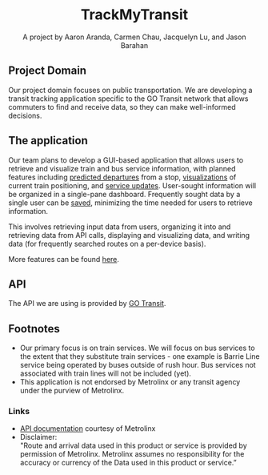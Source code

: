 <div align='center'>
    <!-- project title is up for debate!! -->
    <h1><b>TrackMyTransit</b></h1>
    <div>A project by Aaron Aranda, Carmen Chau, Jacquelyn Lu, and Jason Barahan</div>
</div>

<!-- TODO: place graphics here once a working product is established -->

## Project Domain
Our project domain focuses on public transportation. We are developing a transit tracking application specific to the GO Transit network that  allows commuters to find and receive data, so they can make well-informed decisions.

## The application
Our team plans to develop a GUI-based application that allows users to retrieve and visualize train and bus service information, with planned features including <a href="https://github.com/JasonBarahan/csc207-project/issues/4">predicted departures</a> from a stop, <a href="https://github.com/JasonBarahan/csc207-project/issues/2">visualizations</a> of current train positioning, and <a href="https://github.com/JasonBarahan/csc207-project/issues/3">service updates</a>. User-sought information will be organized in a single-pane dashboard. Frequently sought data by a single user can be <a href="https://github.com/JasonBarahan/csc207-project/issues/5">saved</a>, minimizing the time needed for users to retrieve information.

This involves retrieving input data from users, organizing it into and retrieving data from API calls, displaying and visualizing data, and writing data (for frequently searched routes on a per-device basis).

More features can be found <a href="https://github.com/JasonBarahan/csc207-project/issues?q=is%3Aissue+is%3Aopen+label%3Aenhancement">here</a>.

## API
The API we are using is provided by <a href="http://api.openmetrolinx.com/OpenDataAPI/Help/Index/en">GO Transit</a>.

## Footnotes
<ul>
    <li> Our primary focus is on train services. We will focus on bus services to the extent that they substitute train services - one example is Barrie Line service being operated by buses outside of rush hour. Bus services not associated with train lines will not be included (yet).</li>
    <li> This application is not endorsed by Metrolinx or any transit agency under the purview of Metrolinx.
</ul>

### Links
<!-- Some of the links here are empty and need to be filled. -->
<ul>
    <li><a href="hthttp://api.openmetrolinx.com/OpenDataAPI/Help/Index/en">API documentation</a> courtesy of Metrolinx</li>
    <li>Disclaimer: <br>"Route and arrival data used in this product or service is provided by permission of Metrolinx. Metrolinx assumes no responsibility for the accuracy or currency of the Data used in this product or service.”</li>
</ul>

